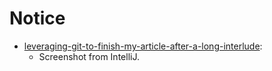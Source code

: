 # Notice

- [leveraging-git-to-finish-my-article-after-a-long-interlude](leveraging-git-to-finish-my-article-after-a-long-interlude.png):
    - Screenshot from IntelliJ.

